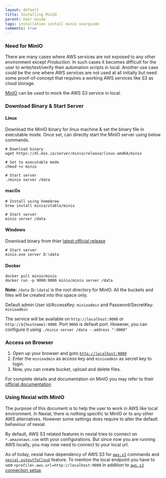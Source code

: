 ```yaml
---
layout: default
title: Installing MinIO
parent: User Guide
tags: installation install minio userguide
comments: true
---
```



### Need for MinIO
There are many cases where AWS services are not exposed to any other environment except _Production_. In such cases it 
becomes difficult for the user to write/test/verify their automation scripts in local. Another use case could be the one
where AWS services are not used at all initially but need some proof-of-concept that requires a working AWS services 
like S3 as cloud storage.

[MinIO](https://minio.io) can be used to mock the AWS S3 service in local. 

### Download Binary & Start Server
#### Linux
  Download the MinIO binary for linux machine & set the binary file in executable mode. Once set, can directly start the 
  MinIO server using below commands.
           
    # Download binary
    wget https://dl.min.io/server/minio/release/linux-amd64/minio
          
    # Set to executable mode 
    chmod +x minio
          
    # Start server
    ./minio server /data
  
#### macOs
  
    # Install using homebrew
    brew install minio/stable/minio
      
    # Start server
    minio server /data
      
#### Windows
  Download binary from thier [latest official release](https://dl.min.io/server/minio/release/windows-amd64/minio.exe)
  
    # Start server
    minio.exe server D:\data
      
#### Docker
  
    docker pull minio/minio
    docker run -p 9000:9000 minio/minio server /data
  
**Note:** `/data` (`D:\data`) is the root directory for MinIO. All the buckets and files will be created into this 
space only.
  
Default admin User id/AccessKey:  `minioadmin` and Password/SecretKey: `minioadmin`
  
The service will be available on `http://localhost:9000` or `http://${hostname}:9000`. Port `9000` is default port.
However, you can configure it using `./minio server /data --address ":9000" `
  
### Access on Browser
1. Open up your browser and goto [`http://localhost:9000`](http://localhost:9000)
2. Enter the `minioadmin` as access key and `minioadmin` as secret key to login.
3. Now, you can create bucket, upload and delete files.
  
For complete details and documentation on MinIO you may refer to their [official documentation](https://docs.min.io/)
  
### Using Nexial with MinIO
The purpose of this document is to help the user to work in AWS like local environment. In Nexial, there is nothing
specific to MinIO or to any other AWS alternatives. However some settings does require to alter the default behaviour 
of nexial.
  
By default, AWS S3 related features in nexial tries to connect on `*.amazonaws.com` with your configurations. But 
since now you are running AWS locally, you may now need to connect to your local url. 

As of today, nexial have dependency of AWS S3 for [`aws.s3`](../commands/aws.s3) commands and 
[`nexial.outputToCloud`](../systemvars/#nexial.outputToCloud) feature. To mention the local endpoint you have to use 
`<profile>.aws.url=http://localhost:9000` in addition to [`aws.s3` connection setup](../commands/aws.s3/#connection-setup)
  